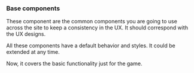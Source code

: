 ### Base components
These component are the common components you are going to use across the site to keep a consistency in the UX. It should correspond with the UX designs.

All these components have a default behavior and styles. It could be extended at any time.

Now, it covers the basic functionality just for the game.